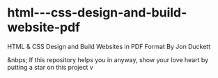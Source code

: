 # html---css-design-and-build-website-pdf
HTML &amp; CSS Design and Build Websites in PDF Format By Jon Duckett


&nbps;
If this repository helps you in anyway, show your love heart by putting a star on this project v

